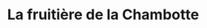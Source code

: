 ---
title: "La fruitière de la Chambotte"
url: /saint-germain-la-chambotte/la-fruitiere-de-la-chambotte/
shop: Käse
---